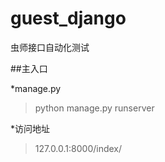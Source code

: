 # guest_django
虫师接口自动化测试

##主入口

*manage.py
> python manage.py runserver

*访问地址
> 127.0.0.1:8000/index/

